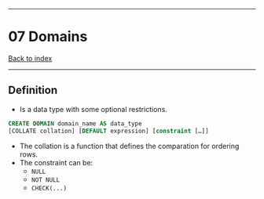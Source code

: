 
---
# 07 Domains

[Back to index](../../index.md)

---
## Definition
- Is a data type with some optional restrictions.

```sql
CREATE DOMAIN domain_name AS data_type
[COLLATE collation] [DEFAULT expression] [constraint […]]
```

- The collation is a function that defines the comparation for ordering rows.
- The constraint can be:
	- `NULL`
	- `NOT NULL`
	- `CHECK(...)`